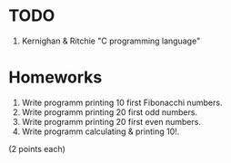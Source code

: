 # TODO

1. Kernighan & Ritchie "C programming language"

# Homeworks

1. Write programm printing 10 first Fibonacchi numbers.
1. Write programm printing 20 first odd numbers.
1. Write programm printing 20 first even numbers.
1. Write programm calculating & printing 10!.

(2 points each)